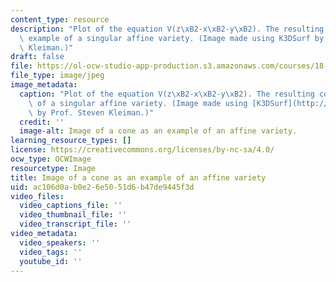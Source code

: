 ```yaml
---
content_type: resource
description: "Plot of the equation V(z\xB2-x\xB2-y\xB2). The resulting cone is an\
  \ example of a singular affine variety. (Image made using K3DSurf by Prof. Steven\
  \ Kleiman.)"
draft: false
file: https://ol-ocw-studio-app-production.s3.amazonaws.com/courses/18-704-seminar-in-algebra-and-number-theory-computational-commutative-algebra-and-algebraic-geometry-fall-2008/ac106d0ab0e26e5051d6b47de9445f3d_18-704f08.jpg
file_type: image/jpeg
image_metadata:
  caption: "Plot of the equation V(z\xB2-x\xB2-y\xB2). The resulting cone is an example\
    \ of a singular affine variety. (Image made using [K3DSurf](http://k3dsurf.sourceforge.net/)\
    \ by Prof. Steven Kleiman.)"
  credit: ''
  image-alt: Image of a cone as an example of an affine variety.
learning_resource_types: []
license: https://creativecommons.org/licenses/by-nc-sa/4.0/
ocw_type: OCWImage
resourcetype: Image
title: Image of a cone as an example of an affine variety
uid: ac106d0a-b0e2-6e50-51d6-b47de9445f3d
video_files:
  video_captions_file: ''
  video_thumbnail_file: ''
  video_transcript_file: ''
video_metadata:
  video_speakers: ''
  video_tags: ''
  youtube_id: ''
---
```

